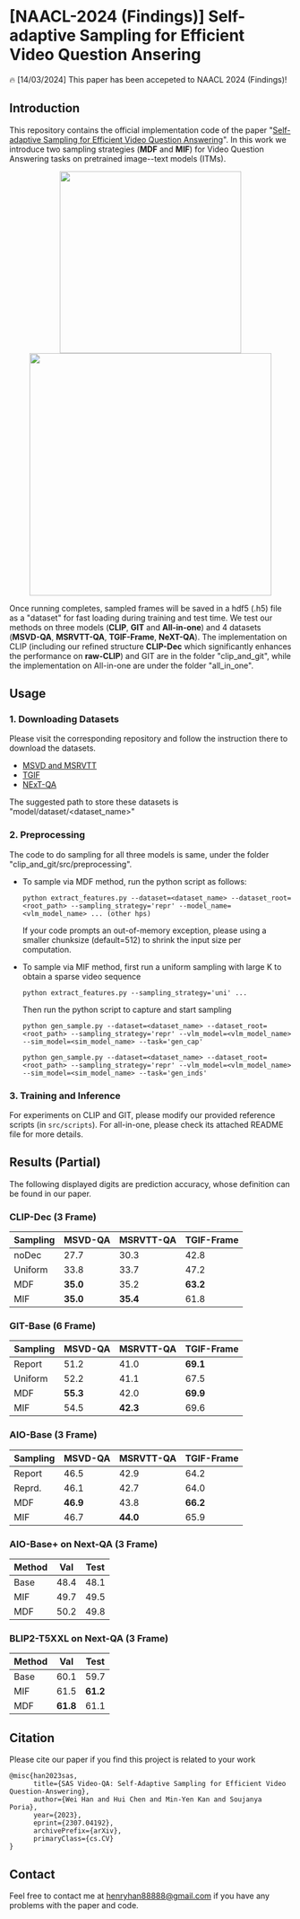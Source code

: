 # [NAACL-2024 (Findings)] Self-adaptive Sampling for Efficient Video Question Ansering

🔥 [14/03/2024] This paper has been accepeted to NAACL 2024 (Findings)!

## Introduction
This repository contains the official implementation code of the paper "[Self-adaptive Sampling for Efficient Video Question Answering](https://arxiv.org/pdf/2307.04192.pdf)". 
In this work we introduce two sampling strategies (__MDF__ and __MIF__) for Video Question Answering tasks on pretrained image--text models (ITMs). 

<p align="center">
    <image src="MDF.png" width="324"> 
    <image src="MIF.png" width="432">
</p>

Once running completes, sampled frames will be saved in a hdf5 (.h5) file as a "dataset" for fast loading during training and test time.
We test our methods on three models (__CLIP__, __GIT__ and __All-in-one__) and 4 datasets (**MSVD-QA**, **MSRVTT-QA**, **TGIF-Frame**, **NeXT-QA**).
The implementation on CLIP (including our refined structure **CLIP-Dec** which significantly enhances the performance on **raw-CLIP**) and GIT are in the folder "clip_and_git", while the implementation on All-in-one are under the folder "all_in_one".

## Usage
### 1. Downloading Datasets
Please visit the corresponding repository and follow the instruction there to download the datasets.
- [MSVD and MSRVTT](https://github.com/xudejing/video-question-answering)
- [TGIF](https://github.com/YunseokJANG/tgif-qa)
- [NExT-QA](https://github.com/doc-doc/NExT-QA)

The suggested path to store these datasets is "model/dataset/<dataset_name>" 

### 2. Preprocessing
The code to do sampling for all three models is same, under the folder "clip_and_git/src/preprocessing". 

* To sample via MDF method, run the python script as follows:
    ```
    python extract_features.py --dataset=<dataset_name> --dataset_root=<root_path> --sampling_strategy='repr' --model_name=<vlm_model_name> ... (other hps)
    ```
    If your code prompts an out-of-memory exception, please using a smaller chunksize (default=512) to shrink the input size per computation.

* To sample via MIF method, first run a uniform sampling with large K to obtain a sparse video sequence

    ```
    python extract_features.py --sampling_strategy='uni' ...
    ```
    Then run the python script to capture and start sampling
    ```
    python gen_sample.py --dataset=<dataset_name> --dataset_root=<root_path> --sampling_strategy='repr' --vlm_model=<vlm_model_name> --sim_model=<sim_model_name> --task='gen_cap'

    python gen_sample.py --dataset=<dataset_name> --dataset_root=<root_path> --sampling_strategy='repr' --vlm_model=<vlm_model_name> --sim_model=<sim_model_name> --task='gen_inds'
    ```

### 3. Training and Inference
For experiments on CLIP and GIT, please modify our provided reference scripts (in `src/scripts`). For all-in-one, please check its attached README file for more details.

## Results (Partial)
The following displayed digits are prediction accuracy, whose definition can be found in our paper.

### CLIP-Dec (3 Frame)
|Sampling|MSVD-QA|MSRVTT-QA|TGIF-Frame|
|---|---|---|---|
|noDec|27.7|30.3|42.8|
|Uniform|33.8|33.7|47.2|
|MDF|__35.0__|35.2|__63.2__|
|MIF|__35.0__|__35.4__|61.8|

### GIT-Base (6 Frame)
|Sampling|MSVD-QA|MSRVTT-QA|TGIF-Frame|
|---|---|---|---|
|Report|51.2|41.0|__69.1__|
|Uniform|52.2|41.1|67.5|
|MDF|__55.3__|42.0|__69.9__|
|MIF|54.5|__42.3__|69.6|

### AIO-Base (3 Frame)
|Sampling|MSVD-QA|MSRVTT-QA|TGIF-Frame|
|---|---|---|---|
|Report|46.5|42.9|64.2|
|Reprd.|46.1|42.7|64.0|
|MDF|__46.9__|43.8|__66.2__|
|MIF|46.7|__44.0__|65.9|

### AIO-Base+ on Next-QA (3 Frame)
|Method|Val|Test|
|---|---|---|
|Base|48.4|48.1|
|MIF|49.7|49.5|
|MDF|50.2|49.8|

### BLIP2-T5XXL on Next-QA (3 Frame)
|Method|Val|Test|
|---|---|---|
|Base|60.1|59.7|
|MIF|61.5|__61.2__|
|MDF|__61.8__|61.1|

## Citation
Please cite our paper if you find this project is related to your work
```
@misc{han2023sas,
      title={SAS Video-QA: Self-Adaptive Sampling for Efficient Video Question-Answering}, 
      author={Wei Han and Hui Chen and Min-Yen Kan and Soujanya Poria},
      year={2023},
      eprint={2307.04192},
      archivePrefix={arXiv},
      primaryClass={cs.CV}
}
```
## Contact
Feel free to contact me at henryhan88888@gmail.com if you have any problems with the paper and code.
